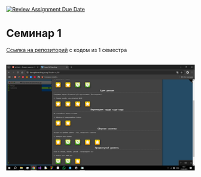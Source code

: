 [![Review Assignment Due Date](https://classroom.github.com/assets/deadline-readme-button-22041afd0340ce965d47ae6ef1cefeee28c7c493a6346c4f15d667ab976d596c.svg)](https://classroom.github.com/a/I8-8IFxo)
# Семинар 1

[Ссылка на репозиторий](https://github.com/Piotr2006/-1-) с кодом из 1 семестра

</br>![Обучалка](https://github.com/Piotr2006/-/blob/main/123.png)

